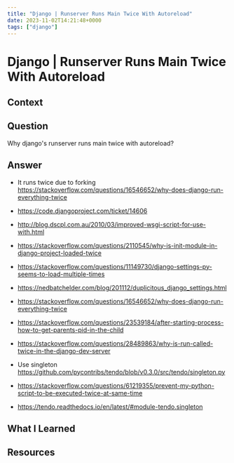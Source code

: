 ```yaml
---
title: "Django | Runserver Runs Main Twice With Autoreload"
date: 2023-11-02T14:21:48+0000
tags: ["django"]
---
```


# Django | Runserver Runs Main Twice With Autoreload

## Context

## Question

Why django's runserver runs main twice with autoreload?

## Answer

- It runs twice due to forking https://stackoverflow.com/questions/16546652/why-does-django-run-everything-twice
- https://code.djangoproject.com/ticket/14606
- http://blog.dscpl.com.au/2010/03/improved-wsgi-script-for-use-with.html
- https://stackoverflow.com/questions/2110545/why-is-init-module-in-django-project-loaded-twice
- https://stackoverflow.com/questions/11149730/django-settings-py-seems-to-load-multiple-times
- https://nedbatchelder.com/blog/201112/duplicitous_django_settings.html
- https://stackoverflow.com/questions/16546652/why-does-django-run-everything-twice
- https://stackoverflow.com/questions/23539184/after-starting-process-how-to-get-parents-pid-in-the-child
- https://stackoverflow.com/questions/28489863/why-is-run-called-twice-in-the-django-dev-server

- Use singleton https://github.com/pycontribs/tendo/blob/v0.3.0/src/tendo/singleton.py
- https://stackoverflow.com/questions/61219355/prevent-my-python-script-to-be-executed-twice-at-same-time
- https://tendo.readthedocs.io/en/latest/#module-tendo.singleton

## What I Learned

## Resources
